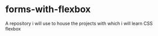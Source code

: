 # forms-with-flexbox
A repository i will use to house the projects with which i will learn CSS flexbox
